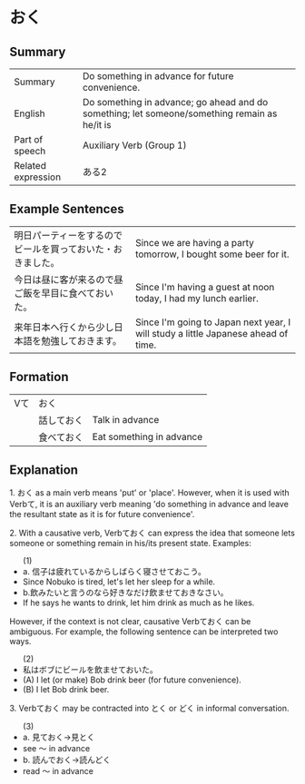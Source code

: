 # おく

## Summary

<table><tr>   <td>Summary</td>   <td>Do something in advance for future convenience.</td></tr><tr>   <td>English</td>   <td>Do something in advance; go ahead and do something; let someone/something remain as he/it is</td></tr><tr>   <td>Part of speech</td>   <td>Auxiliary Verb (Group 1)</td></tr><tr>   <td>Related expression</td>   <td>ある2</td></tr></table>

## Example Sentences

<table><tr>   <td>明日パーティーをするのでビールを買っておいた・おきました。</td>   <td>Since we are having a party tomorrow, I bought some beer for it.</td></tr><tr>   <td>今日は昼に客が来るので昼ご飯を早目に食べておいた。</td>   <td>Since I'm having a guest at noon today, I had my lunch earlier.</td></tr><tr>   <td>来年日本へ行くから少し日本語を勉強しておきます。</td>   <td>Since I'm going to Japan next year, I will study a little Japanese ahead of time.</td></tr></table>

## Formation

<table class="table"> <tbody><tr class="tr head"> <td class="td"><span class="bold"><span>Vて</span></span></td> <td class="td"><span class="concept">おく</span> </td> <td class="td"><span>&nbsp;</span></td> </tr> <tr class="tr"> <td class="td"><span>&nbsp;</span></td> <td class="td"><span>話して<span class="concept">おく</span></span> </td> <td class="td"><span>Talk    in advance</span></td> </tr> <tr class="tr"> <td class="td"><span>&nbsp;</span></td> <td class="td"><span>食べて<span class="concept">おく</span></span> </td> <td class="td"><span>Eat    something in advance</span></td> </tr></tbody></table>

## Explanation

<p>1. <span class="cloze">おく</span> as a main verb means 'put' or 'place'. However, when it is used with Verbて, it is an auxiliary verb meaning 'do something in advance and leave the resultant state as it is for future convenience'.</p>  <p>2. With a causative verb, Verbて<span class="cloze">おく</span> can express the idea that someone lets someone or something remain in his/its present state. Examples:</p>  <ul>(1) <li>a. 信子は疲れているからしばらく寝させて<span class="cloze">おこう</span>。</li> <li>Since Nobuko is tired, let's let her sleep for a while.</li> <div class="divide"></div> <li>b.飲みたいと言うのなら好きなだけ飲ませて<span class="cloze">おき</span>なさい。</li> <li>If he says he wants to drink, let him drink as much as he likes.</li> </ul>  <p>However, if the context is not clear, causative Verbて<span class="cloze">おく</span> can be ambiguous. For example, the following sentence can be interpreted two ways.</p>  <ul>(2) <li>私はボブにビールを飲ませて<span class="cloze">おいた</span>。</li> <div class="divide"></div> <li>(A) I let (or make) Bob drink beer (for future convenience). </li> <li>(B) I let Bob drink beer.</li> </ul>  <p>3. Verbておく</span> may be contracted into <span class="cloze">とく</span> or <span class="cloze">どく</span> in informal conversation.</p>  <ul>(3) <li>a. 見て<span class="cloze">おく</span>→見<span class="cloze">とく</span></li>  <li>see 〜 in advance</li> <div class="divide"></div> <li>b. 読んで<span class="cloze">おく</span>→読ん<span class="cloze">どく</span></li> <li>read 〜 in advance</li> </ul>

